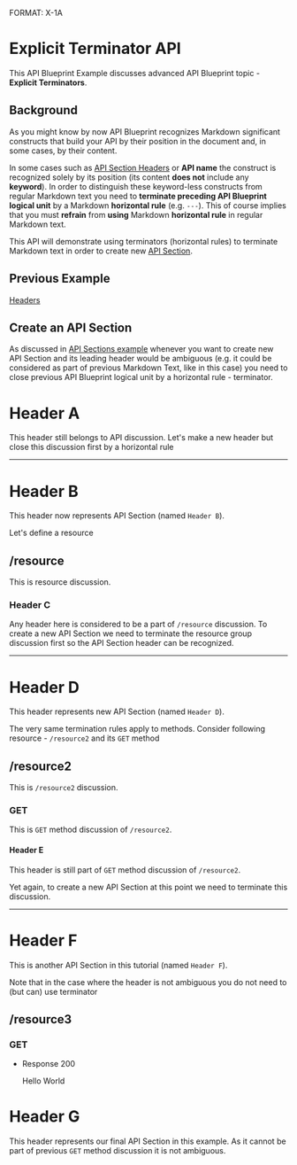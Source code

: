 FORMAT: X-1A

# Explicit Terminator API
This API Blueprint Example discusses advanced API Blueprint topic - **Explicit Terminators**. 

## Background
As you might know by now API Blueprint recognizes Markdown significant constructs that build your API by their position in the document and, in some cases, by their content.

In some cases such as [API Section Headers](https://github.com/apiaryio/api-blueprint/blob/master/examples/4.%20Sections.md) or **API name** the construct is recognized solely by its position (its content **does not** include any **keyword**). In order to distinguish these keyword-less constructs from regular Markdown text you need to **terminate preceding API Blueprint logical unit** by a Markdown **horizontal rule** (e.g. `---`). This of course implies that you must **refrain** from **using** Markdown **horizontal rule** in regular Markdown text. 

This API will demonstrate using terminators (horizontal rules) to terminate Markdown text in order to create new [API Section](https://github.com/apiaryio/api-blueprint/blob/master/examples/4.%20Sections.md).

## Previous Example
[Headers](https://github.com/apiaryio/api-blueprint/blob/master/examples/7.%20Headers.md)

## Create an API Section
As discussed in [API Sections example](https://github.com/apiaryio/api-blueprint/blob/master/examples/4.%20Sections.md) whenever you want to create new API Section and its leading header would be ambiguous (e.g. it could be considered as part of previous Markdown Text, like in this case) you need to close previous API Blueprint logical unit by a horizontal rule - terminator.

# Header A
This header still belongs to API discussion. Let's make a new header but close this discussion first by a horizontal rule

---

# Header B
This header now represents API Section (named `Header B`). 

Let's define a resource

## /resource
This is resource discussion.

### Header C
Any header here is considered to be a part of `/resource` discussion. To create a new API Section we need to terminate the resource group discussion first so the API Section header can be recognized.

---

# Header D
This header represents new API Section (named `Header D`).

The very same termination rules apply to methods. Consider following resource - `/resource2` and its `GET` method

## /resource2
This is `/resource2` discussion.

### GET
This is `GET` method discussion of `/resource2`. 

#### Header E
This header is still part of `GET` method discussion of `/resource2`. 

Yet again, to create a new API Section at this point we need to terminate this discussion.

---

# Header F
This is another API Section in this tutorial (named `Header F`).

Note that in the case where the header is not ambiguous you do not need to (but can) use terminator

## /resource3

### GET

+ Response 200
    
    Hello World

# Header G
This header represents our final API Section in this example. As it cannot be part of previous `GET` method discussion it is not ambiguous.
